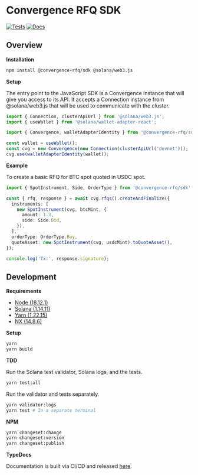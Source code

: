 # Convergence RFQ SDK

[![Tests](https://github.com/convergence-rfq/convergence-sdk/actions/workflows/tests.yml/badge.svg)](https://github.com/convergence-rfq/convergence-sdk/actions/workflows/tests.yml)
[![Docs](https://github.com/convergence-rfq/convergence-sdk/actions/workflows/release-docs.yml/badge.svg)](https://github.com/convergence-rfq/convergence-sdk/actions/workflows/release-docs.yml)

## Overview

**Installation**

```bash
npm install @convergence-rfq/sdk @solana/web3.js
```

**Setup**

The entry point to the JavaScript SDK is a Convergence instance that will give you access to its API. It accepts a Connection instance from @solana/web3.js that will be used to communicate with the cluster.

```ts
import { Connection, clusterApiUrl } from '@solana/web3.js';
import { useWallet } from '@solana/wallet-adapter-react';

import { Convergence, walletAdapterIdentity } from '@convergence-rfq/sdk';

const wallet = useWallet();
const cvg = new Convergence(new Connection(clusterApiUrl('devnet')));
cvg.use(walletAdapterIdentity(wallet));
```

**Example**

To create a basic RFQ for BTC spot quoted in USDC spot.

```ts
import { SpotInstrument, Side, OrderType } from '@convergence-rfq/sdk';

const { rfq, response } = await cvg.rfqs().createAndFinalize({
  instruments: [
    new SpotInstrument(cvg, btcMint, {
      amount: 1.3,
      side: Side.Bid,
    }),
  ],
  orderType: OrderType.Buy,
  quoteAsset: new SpotInstrument(cvg, usdcMint).toQuoteAsset(),
});

console.log('Tx:', response.signature);
```

## Development

**Requirements**

- [Node (18.12.1)](https://nodejs.org/en/download/)
- [Solana (1.14.11)](https://docs.solana.com/cli/install-solana-cli-tools#use-solanas-install-tool)
- [Yarn (1.22.15)](https://classic.yarnpkg.com/lang/en/docs/install/#mac-stable)
- [NX (14.8.6)](https://nx.dev/recipes/adopting-nx/adding-to-monorepo)

**Setup**

```bash
yarn 
yarn build
```

**TDD**

Run the Solana test validator, Solana logs, and the tests.

```bash
yarn test:all
```

Run the validator and tests separately.

```bash
yarn validator:logs
yarn test # In a separate terminal
```

**NPM**

```bash
yarn changeset:change
yarn changeset:version
yarn changeset:publish
```

**TypeDocs**

Documentation is built via CI/CD and released [here](https://convergence-rfq.github.io/convergence-sdk/).